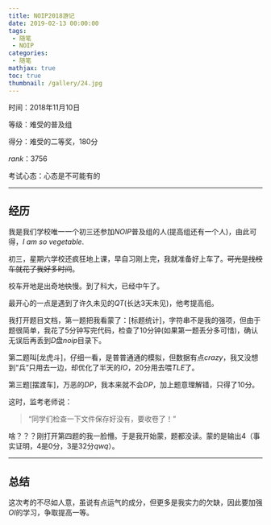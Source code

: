 ```yaml
---
title: NOIP2018游记
date: 2019-02-13 00:00:00
tags:
 - 随笔
 - NOIP
categories:
 - 随笔
mathjax: true
toc: true
thumbnail: /gallery/24.jpg
---
```

时间：$2018$年$11$月$10$日

等级：难受的普及组

得分：难受的二等奖，$180$分

$rank$：$3756$

考试心态：心态是不可能有的
<!-- more -->
---
## 经历

我是我们学校唯一一个初三还参加$NOIP$普及组的人(提高组还有一个人)，由此可得，$I$ $am$ $so$ $vegetable$.

初三，星期六学校还疯狂地上课，早自习刚上完，我就准备好上车了。~~可光是找校车就花了我好多时间~~。

校车开地是出奇地~~快~~慢。到了科大，已经中午了。

最开心的一点是遇到了许久未见的$QT$(长达$3$天未见)，他考提高组。

我打开题目文档，第一题把我看蒙了：[标题统计]，字符串不是我的强项，但由于题很简单，我花了$5$分钟写完代码，检查了$10$分钟(如果第一题丢分多可惜)，确认无误后再丢到$D$盘$noip$目录下。

第二题叫[龙虎斗]，仔细一看，是普普通通的模拟，但数据有点$crazy$，我又没想到“兵”只用去一边，却优化了半天的$IO$，$20$分用去喂$TLE$了。

第三题[摆渡车]，万恶的$DP$，我本来就不会$DP$，加上题意理解错，只得了$10$分。

这时，监考老师说：

> “同学们检查一下文件保存好没有，要收卷了！”

啥？？？刚打开第四题的我一脸懵。于是我开始蒙，题都没读。蒙的是输出$4$（事实证明，$4$是$0$分，$3$是$32$分$qwq$）。

---
## 总结
这次考的不尽如人意，虽说有点运气的成分，但更多是我实力的欠缺，因此要加强$OI$的学习，争取提高一等。
